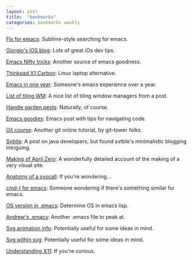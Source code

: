 ```yaml
---
layout: post
title:  "bookmarks"
categories: bookmarks weekly
---
```


[Flx for emacs](https://github.com/lewang/flx): Sublime-style searching for emacs.

[Giorgio's iOS blog](http://giorgiocalderolla.com/blog.html): Lots of great iOs dev tips.

[Emacs Nifty tricks](http://www.emacswiki.org/emacs/EmacsNiftyTricks): Another source of emacs goodness.

[Thinkpad X1 Carbon](http://www.forbes.com/sites/gordonkelly/2014/06/25/lenovo-thinkpad-x1-carbon-review-beats-macbook-air-on-paper): Linux laptop alternative.

[Emacs in one year](https://github.com/redguardtoo/mastering-emacs-in-one-year-guide/blob/master/guide-en.org): Someone's emacs experience over a year.

[List of tiling WM](http://askubuntu.com/questions/1844/is-there-a-keyboard-centric-desktop-wm-available/1860#1860): A nice list of tiling window managers from a post.

[Handle garden pests](http://eartheasy.com/grow_nat_pest_cntrl.htm): Naturally, of course.

[Emacs goodies](http://www.reddit.com/r/emacs/comments/1rck3u/what_do_you_use_to_navigate_code): Emacs post with tips for navigating code.

[Git course](http://www.git-tower.com/learn/?utm_source=Tower+Blog&utm_medium=sidebar&utm_campaign=Learn-Git): Another git online tutorial, by git-tower folks.

[Svbtle](http://nsainsbury.svbtle.com/java-developers): A post on java developers, but found svtble's minimalistic blogging intriguing.

[Making of April Zero](http://aprilzero.com/journal/making-of-aprilzero): A wonderfully detailed account of the making of a very visual site.

[Anatomy of a syscall](http://lwn.net/Articles/604287/http://lwn.net/Articles/604287): If you're wondering...

[cmd-t for emacs](http://stackoverflow.com/questions/8552659/command-t-in-emacs): Someone wondering if there's something similar for emacs.

[OS version in .emacs](http://ergoemacs.org/emacs/elisp_determine_OS_version.html): Determine OS in emacs lisp.

[Andrew's .emacs](https://github.com/Droogans/.emacs.d/blob/mac/init.el): Another .emacs file to peak at.

[Svg animation info](http://www.inkscapeforum.com/viewtopic.php?f=22&t=13126): Potentially useful for some ideas in mind.

[Svg within svg](http://stackoverflow.com/questions/14804950/include-one-svg-inside-another): Potentially useful for some ideas in mind.

[Understanding X11](http://magcius.github.io/xplain/article/index.html): If you're curious.
